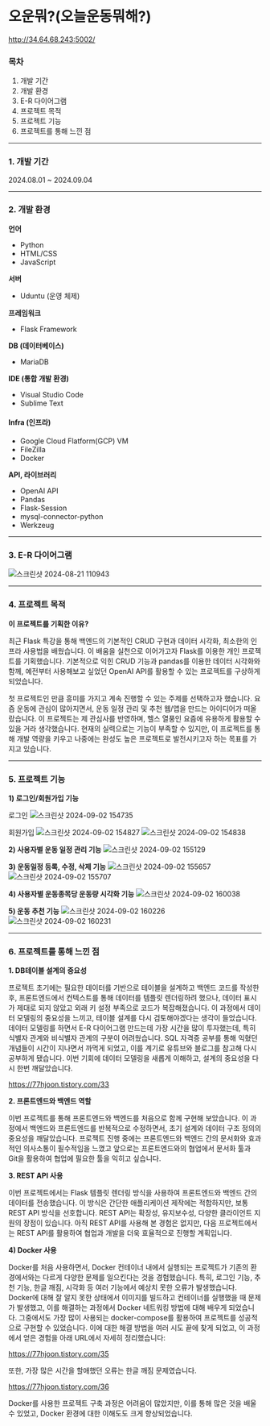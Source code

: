 # 오운뭐?(오늘운동뭐해?)

http://34.64.68.243:5002/

### **목차**

1.  개발 기간
2.  개발 환경
3.  E-R 다이어그램
4.  프로젝트 목적
5.  프로젝트 기능
6.  프로젝트를 통해 느낀 점

---

### **1\. 개발 기간**

2024.08.01 ~ 2024.09.04

---

### **2\. 개발 환경**

**언어**

-   Python
-   HTML/CSS
-   JavaScript

**서버**

-   Uduntu (운영 체제)

**프레임워크**

-   Flask Framework

**DB (데이터베이스)**

-   MariaDB

**IDE (통합 개발 환경)**

-   Visual Studio Code
-   Sublime Text

#### **Infra (인프라)**

-   Google Cloud Flatform(GCP) VM
-   FileZilla
-   Docker

**API, 라이브러리**

-   OpenAI API
-   Pandas
-   Flask-Session
-   mysql-connector-python
-   Werkzeug

---

### **3\. E-R 다이어그램**

![스크린샷 2024-08-21 110943](https://github.com/user-attachments/assets/d1a5c16a-fbec-4141-b223-bb299922c6a5)

---

### **4\. 프로젝트 목적**

**이 프로젝트를 기획한 이유?**

최근 Flask 특강을 통해 백엔드의 기본적인 CRUD 구현과 데이터 시각화, 최소한의 인프라 사용법을 배웠습니다. 이 배움을 실천으로 이어가고자 Flask를 이용한 개인 프로젝트를 기획했습니다. 기본적으로 익힌 CRUD 기능과 pandas를 이용한 데이터 시각화와 함께, 예전부터 사용해보고 싶었던 OpenAI API를 활용할 수 있는 프로젝트를 구상하게 되었습니다.

첫 프로젝트인 만큼 흥미를 가지고 계속 진행할 수 있는 주제를 선택하고자 했습니다. 요즘 운동에 관심이 많아지면서, 운동 일정 관리 및 추천 웹/앱을 만드는 아이디어가 떠올랐습니다. 이 프로젝트는 제 관심사를 반영하며, 헬스 열풍인 요즘에 유용하게 활용할 수 있을 거라 생각했습니다. 현재의 실력으로는 기능이 부족할 수 있지만, 이 프로젝트를 통해 개발 역량을 키우고 나중에는 완성도 높은 프로젝트로 발전시키고자 하는 목표를 가지고 있습니다.

---

### **5\. 프로젝트 기능**

**1) 로그인/회원가입 기능**

로그인
![스크린샷 2024-09-02 154735](https://github.com/user-attachments/assets/e7518c5f-b8fd-424c-81fb-291b2a4dea4d)

회원가입
![스크린샷 2024-09-02 154827](https://github.com/user-attachments/assets/bb8bbcff-f574-4d2c-a758-88b8603f7227)
![스크린샷 2024-09-02 154838](https://github.com/user-attachments/assets/39395da8-006a-4cc6-90ae-c17514704fa4)

**2) 사용자별 운동 일정 관리 기능**
![스크린샷 2024-09-02 155129](https://github.com/user-attachments/assets/bcf9b4c0-0e1e-4e5f-acf2-ee25c9647bdd)

**3) 운동일정 등록, 수정, 삭제 기능**
![스크린샷 2024-09-02 155657](https://github.com/user-attachments/assets/e5649c7c-7558-4bdd-8032-a071fd966ae7)
![스크린샷 2024-09-02 155707](https://github.com/user-attachments/assets/21404662-2fb1-4baa-a563-12b25e6ef715)


**4) 사용자별 운동종목당 운동량 시각화 기능**
![스크린샷 2024-09-02 160038](https://github.com/user-attachments/assets/f906ef7c-711b-4f7d-a661-85a8fa777712)


**5) 운동 추천 기능**
![스크린샷 2024-09-02 160226](https://github.com/user-attachments/assets/11c4c3b6-1eb0-4a1d-8ee2-c8ea3a9b8c5e)
![스크린샷 2024-09-02 160231](https://github.com/user-attachments/assets/8f344772-b71e-43de-aeb2-476457ef4ff0)

---

### **6\. 프로젝트를 통해 느낀 점**

**1\. DB테이블 설계의 중요성**

프로젝트 초기에는 필요한 데이터를 기반으로 테이블을 설계하고 백엔드 코드를 작성한 후, 프론트엔드에서 컨텍스트를 통해 데이터를 템플릿 렌더링하려 했으나, 데이터 표시가 제대로 되지 않았고 외래 키 설정 부족으로 코드가 복잡해졌습니다. 이 과정에서 데이터 모델링의 중요성을 느끼고, 테이블 설계를 다시 검토해야겠다는 생각이 들었습니다. 데이터 모델링를 하면서 E-R 다이어그램 만드는데 가장 시간을 많이 투자했는데, 특히 식별자 관계와 비식별자 관계의 구분이 어려웠습니다. SQL 자격증 공부를 통해 익혔던 개념들이 시간이 지나면서 까먹게 되었고, 이를 계기로 유튜브와 블로그를 참고해 다시 공부하게 됐습니다. 이번 기회에 데이터 모델링을 새롭게 이해하고, 설계의 중요성을 다시 한번 깨달았습니다.

https://77hjoon.tistory.com/33

**2\. 프론트엔드와 백엔드 역할**

이번 프로젝트를 통해 프론트엔드와 백엔드를 처음으로 함께 구현해 보았습니다. 이 과정에서 백엔드와 프론트엔드를 반복적으로 수정하면서, 초기 설계와 데이터 구조 정의의 중요성을 깨달았습니다. 프로젝트 진행 중에는 프론트엔드와 백엔드 간의 문서화와 효과적인 의사소통이 필수적임을 느꼈고 앞으로는 프론트엔드와의 협업에서 문서화 툴과 Git을 활용하여 협업에 필요한 툴을 익히고 싶습니다.

**3\. REST API 사용**

이번 프로젝트에서는 Flask 템플릿 렌더링 방식을 사용하여 프론트엔드와 백엔드 간의 데이터를 전송했습니다. 이 방식은 간단한 애플리케이션 제작에는 적합하지만, 보통 REST API 방식을 선호합니다. REST API는 확장성, 유지보수성, 다양한 클라이언트 지원의 장점이 있습니다. 아직 REST API를 사용해 본 경험은 없지만, 다음 프로젝트에서는 REST API를 활용하여 협업과 개발을 더욱 효율적으로 진행할 계획입니다.

**4) Docker 사용**

Docker를 처음 사용하면서, Docker 컨테이너 내에서 실행되는 프로젝트가 기존의 환경에서와는 다르게 다양한 문제를 일으킨다는 것을 경험했습니다. 특히, 로그인 기능, 추천 기능, 한글 깨짐, 시각화 등 여러 기능에서 예상치 못한 오류가 발생했습니다. Docker에 대해 잘 알지 못한 상태에서 이미지를 빌드하고 컨테이너를 실행했을 때 문제가 발생했고, 이를 해결하는 과정에서 Docker 네트워킹 방법에 대해 배우게 되었습니다. 그중에서도 가장 많이 사용되는 docker-compose를 활용하여 프로젝트를 성공적으로 구현할 수 있었습니다. 이에 대한 해결 방법을 여러 시도 끝에 찾게 되었고, 이 과정에서 얻은 경험을 아래 URL에서 자세히 정리했습니다:

https://77hjoon.tistory.com/35

또한, 가장 많은 시간을 할애했던 오류는 한글 깨짐 문제였습니다.

https://77hjoon.tistory.com/36

Docker를 사용한 프로젝트 구축 과정은 어려움이 많았지만, 이를 통해 많은 것을 배울 수 있었고, Docker 환경에 대한 이해도도 크게 향상되었습니다.

